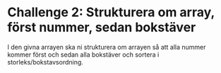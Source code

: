 # Challenge 2: Strukturera om array, först nummer, sedan bokstäver

I den givna arrayen ska ni strukturera om arrayen så att alla nummer kommer först och sedan alla bokstäver och sortera i storleks/bokstavsordning.